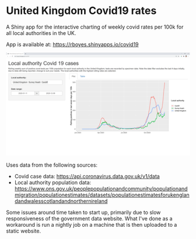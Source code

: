 # United Kingdom Covid19 rates

A Shiny app for the interactive charting of weekly covid rates per 100k for all local authorities in the UK.

App is available at: https://rboyes.shinyapps.io/covid19

![Alt text](screengrab.png?raw=true "Application")


Uses data from the following sources:

* Covid case data: https://api.coronavirus.data.gov.uk/v1/data
* Local authority population data: https://www.ons.gov.uk/peoplepopulationandcommunity/populationandmigration/populationestimates/datasets/populationestimatesforukenglandandwalesscotlandandnorthernireland

Some issues around time taken to start up, primarily due to slow responsiveness of the government data website. What I've done as a workaround is run a nightly job on a machine that is then uploaded to a static website.
